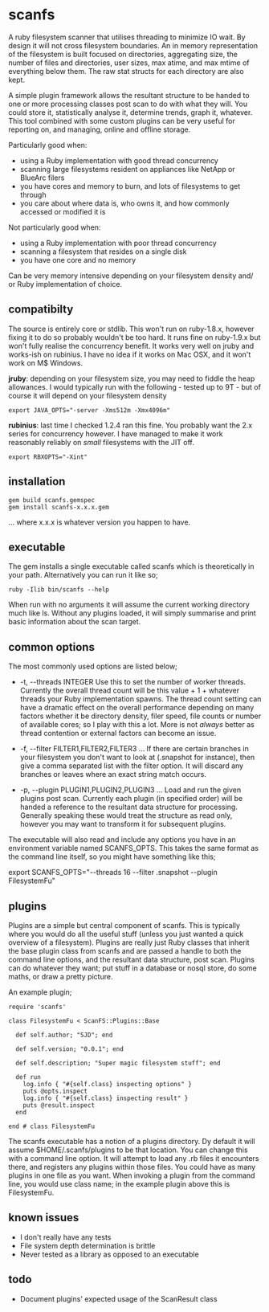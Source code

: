 scanfs
======

A ruby filesystem scanner that utilises threading to minimize IO wait. By design it will not cross filesystem boundaries. An in memory representation of the filesystem is built focused on directories, aggregating size, the number of files and directories, user sizes, max atime, and max mtime of everything below them. The raw stat structs for each directory are also kept.

A simple plugin framework allows the resultant structure to be handed to one or more processing classes post scan to do with what they will. You could store it, statistically analyse it, determine trends, graph it, whatever. This tool combined with some custom plugins can be very useful for reporting on, and managing, online and offline storage.

Particularly good when:

- using a Ruby implementation with good thread concurrency
- scanning large filesystems resident on appliances like NetApp or BlueArc filers
- you have cores and memory to burn, and lots of filesystems to get through
- you care about where data is, who owns it, and how commonly accessed or modified it is

Not particularly good when:

- using a Ruby implementation with poor thread concurrency
- scanning a filesystem that resides on a single disk
- you have one core and no memory

Can be very memory intensive depending on your filesystem density and/ or Ruby implementation of choice.

compatibilty
------------

The source is entirely core or stdlib. This won't run on ruby-1.8.x, however fixing it to do so probably wouldn't be too hard. It runs fine on ruby-1.9.x but won't fully realise the concurrency benefit. It works very well on jruby and works-ish on rubinius. I have no idea if it works on Mac OSX, and it won't work on  M$ Windows.

**jruby**: depending on your filesystem size, you may need to fiddle the heap allowances. I would typically run with the following - tested up to 9T - but of course it will depend on your filesystem density

    export JAVA_OPTS="-server -Xms512m -Xmx4096m"

**rubinius**: last time I checked 1.2.4 ran this fine. You probably want the 2.x series for concurrency however. I have managed to make it work reasonably reliably on _small_ filesystems with the JIT off.

    export RBXOPTS="-Xint" 

installation
------------

    gem build scanfs.gemspec
    gem install scanfs-x.x.x.gem

... where x.x.x is whatever version you happen to have.

executable
----------

The gem installs a single executable called scanfs which is theoretically in your path. Alternatively you can run it like so;

    ruby -Ilib bin/scanfs --help

When run with no arguments it will assume the current working directory much like ls. Without any plugins loaded, it will simply summarise and print basic information about the scan target.

common options
--------------

The most commonly used options are listed below;

- -t, --threads INTEGER Use this to set the number of worker threads. Currently the overall thread count will be this value + 1 + whatever threads your Ruby implementation spawns. The thread count setting can have a dramatic effect on the overall performance depending on many factors whether it be directory density, filer speed, file counts or number of available cores; so I play with this a lot. More is not _always_ better as thread contention or external factors can become an issue.

- -f, --filter FILTER1,FILTER2,FILTER3 ... If there are certain branches in your filesystem you don't want to look at (.snapshot for instance), then give a comma separated list with the filter option. It will discard any branches or leaves where an exact string match occurs.

- -p, --plugin PLUGIN1,PLUGIN2,PLUGIN3 ... Load and run the given plugins post scan. Currently each plugin (in specified order) will be handed a reference to the resultant data structure for processing. Generally speaking these would treat the structure as read only, however you may want to transform it for subsequent plugins.

The executable will also read and include any options you have in an environment variable named SCANFS_OPTS. This takes the same format as the command line itself, so you might have something like this;

  export SCANFS_OPTS="--threads 16 --filter .snapshot --plugin FilesystemFu"

plugins
-------

Plugins are a simple but central component of scanfs. This is typically where you would do all the useful stuff (unless you just wanted a quick overview of a filesystem). Plugins are really just Ruby classes that inherit the base plugin class from scanfs and are passed a handle to both the command line options, and the resultant data structure, post scan. Plugins can do whatever they want; put stuff in a database or nosql store, do some maths, or draw a pretty picture.

An example plugin;

    require 'scanfs'

    class FilesystemFu < ScanFS::Plugins::Base

      def self.author; "SJD"; end

      def self.version; "0.0.1"; end

      def self.description; "Super magic filesystem stuff"; end

      def run
        log.info { "#{self.class} inspecting options" }
        puts @opts.inspect
        log.info { "#{self.class} inspecting result" }
        puts @result.inspect
      end

    end # class FilesystemFu

The scanfs executable has a notion of a plugins directory. Dy default it will assume $HOME/.scanfs/plugins to be that location. You can change this with a command line option. It will attempt to load any .rb files it encounters there, and registers any plugins within those files. You could have as many plugins in one file as you want. When invoking a plugin from the command line, you would use class name; in the example plugin above this is FilesystemFu.

known issues
------------

- I don't really have any tests
- File system depth determination is brittle
- Never tested as a library as opposed to an executable 

todo
----

- Document plugins' expected usage of the ScanResult class

